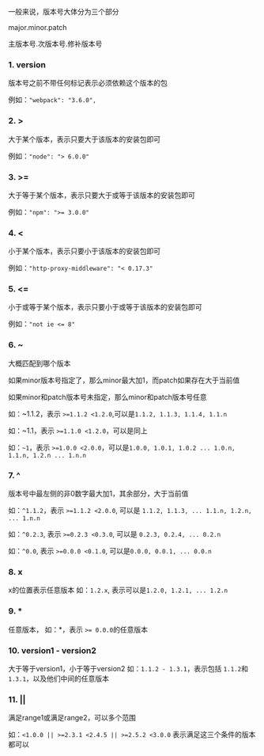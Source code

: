 一般来说，版本号大体分为三个部分

major.minor.patch

主版本号.次版本号.修补版本号

### 1. version
版本号之前不带任何标记表示必须依赖这个版本的包

例如：```"webpack": "3.6.0",```

### 2. >
大于某个版本，表示只要大于该版本的安装包即可

例如：```"node": "> 6.0.0"```

### 3. >=
大于等于某个版本，表示只要大于或等于该版本的安装包即可

例如：```"npm": ">= 3.0.0"```

### 4. <
小于某个版本，表示只要小于该版本的安装包即可

例如：```"http-proxy-middleware": "< 0.17.3"```

### 5. <=
小于或等于某个版本，表示只要小于或等于该版本的安装包即可

例如：```"not ie <= 8"```

### 6. ~
大概匹配到哪个版本

如果minor版本号指定了，那么minor最大加1，而patch如果存在大于当前值

如果minor和patch版本号未指定，那么minor和patch版本号任意

如：~1.1.2，表示 ```>=1.1.2 <1.2.0```,可以是```1.1.2, 1.1.3, 1.1.4, 1.1.n```

如：~1.1，表示 ```>=1.1.0 <1.2.0```，可以是同上

如：```~1```，表示 ```>=1.0.0 <2.0.0```，可以是```1.0.0, 1.0.1, 1.0.2 ... 1.0.n, 1.1.n, 1.2.n ... 1.n.n```

### 7. ^
版本号中最左侧的非0数字最大加1，其余部分，大于当前值

如：```^1.1.2```，表示 ```>=1.1.2 <2.0.0```, 可以是 ```1.1.2, 1.1.3, ... 1.1.n, 1.2.n, ... 1.n.n```

如：```^0.2.3```, 表示 ```>=0.2.3 <0.3.0```, 可以是 ```0.2.3, 0.2.4, ... 0.2.n```

如：```^0.0```, 表示 ```>=0.0.0 <0.1.0```, 可以是```0.0.0, 0.0.1, ... 0.0.n```

### 8. x
x的位置表示任意版本
如：```1.2.x```, 表示可以是```1.2.0, 1.2.1, ... 1.2.n```

### 9. *
任意版本，
如：*，表示 ```>= 0.0.0```的任意版本

### 10. version1 - version2
大于等于version1，小于等于version2
如：```1.1.2 - 1.3.1```，表示包括 ```1.1.2```和```1.3.1```，以及他们中间的任意版本

### 11. || 
满足range1或满足range2，可以多个范围

如：```<1.0.0 || >=2.3.1 <2.4.5 || >=2.5.2 <3.0.0``` 表示满足这三个条件的版本都可以